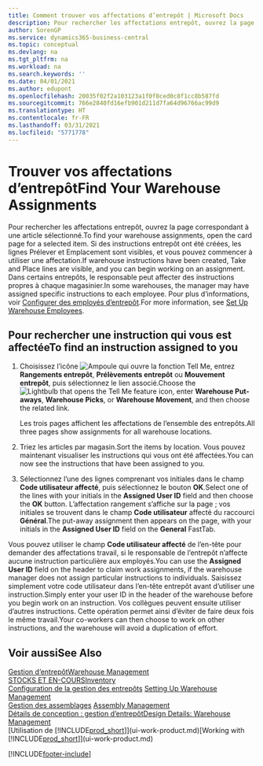 ```yaml
---
title: Comment trouver vos affectations d’entrepôt | Microsoft Docs
description: Pour rechercher les affectations entrepôt, ouvrez la page correspondant à une article sélectionné. Si des instructions entrepôt ont été créées, les lignes Prélever et Emplacement sont visibles, et vous pouvez commencer à utiliser une affectation. Dans certains entrepôts, le responsable peut affecter des instructions propres à chaque magasinier.
author: SorenGP
ms.service: dynamics365-business-central
ms.topic: conceptual
ms.devlang: na
ms.tgt_pltfrm: na
ms.workload: na
ms.search.keywords: ''
ms.date: 04/01/2021
ms.author: edupont
ms.openlocfilehash: 20035f02f2a103123a1f0f8ced0c8f1cc8b587fd
ms.sourcegitcommit: 766e2840fd16efb901d211d7fa64d96766ac99d9
ms.translationtype: HT
ms.contentlocale: fr-FR
ms.lasthandoff: 03/31/2021
ms.locfileid: "5771778"
---
```

# <a name="find-your-warehouse-assignments"></a><span data-ttu-id="60f71-105">Trouver vos affectations d’entrepôt</span><span class="sxs-lookup"><span data-stu-id="60f71-105">Find Your Warehouse Assignments</span></span>
<span data-ttu-id="60f71-106">Pour rechercher les affectations entrepôt, ouvrez la page correspondant à une article sélectionné.</span><span class="sxs-lookup"><span data-stu-id="60f71-106">To find your warehouse assignments, open the card page for a selected item.</span></span> <span data-ttu-id="60f71-107">Si des instructions entrepôt ont été créées, les lignes Prélever et Emplacement sont visibles, et vous pouvez commencer à utiliser une affectation.</span><span class="sxs-lookup"><span data-stu-id="60f71-107">If warehouse instructions have been created, Take and Place lines are visible, and you can begin working on an assignment.</span></span> <span data-ttu-id="60f71-108">Dans certains entrepôts, le responsable peut affecter des instructions propres à chaque magasinier.</span><span class="sxs-lookup"><span data-stu-id="60f71-108">In some warehouses, the manager may have assigned specific instructions to each employee.</span></span> <span data-ttu-id="60f71-109">Pour plus d’informations, voir [Configurer des employés d’entrepôt](warehouse-how-to-set-up-warehouse-employees.md).</span><span class="sxs-lookup"><span data-stu-id="60f71-109">For more information, see [Set Up Warehouse Employees](warehouse-how-to-set-up-warehouse-employees.md).</span></span>

## <a name="to-find-an-instruction-assigned-to-you"></a><span data-ttu-id="60f71-110">Pour rechercher une instruction qui vous est affectée</span><span class="sxs-lookup"><span data-stu-id="60f71-110">To find an instruction assigned to you</span></span>  
1.  <span data-ttu-id="60f71-111">Choisissez l’icône ![Ampoule qui ouvre la fonction Tell Me](media/ui-search/search_small.png "Dites-moi ce que vous voulez faire"), entrez **Rangements entrepôt**, **Prélèvements entrepôt** ou **Mouvement entrepôt**, puis sélectionnez le lien associé.</span><span class="sxs-lookup"><span data-stu-id="60f71-111">Choose the ![Lightbulb that opens the Tell Me feature](media/ui-search/search_small.png "Tell me what you want to do") icon, enter **Warehouse Put-aways**, **Warehouse Picks**, or **Warehouse Movement**, and then choose the related link.</span></span>

    <span data-ttu-id="60f71-112">Les trois pages affichent les affectations de l’ensemble des entrepôts.</span><span class="sxs-lookup"><span data-stu-id="60f71-112">All three pages show assignments for all warehouse locations.</span></span>  

2. <span data-ttu-id="60f71-113">Triez les articles par magasin.</span><span class="sxs-lookup"><span data-stu-id="60f71-113">Sort the items by location.</span></span> <span data-ttu-id="60f71-114">Vous pouvez maintenant visualiser les instructions qui vous ont été affectées.</span><span class="sxs-lookup"><span data-stu-id="60f71-114">You can now see the instructions that have been assigned to you.</span></span>  
3. <span data-ttu-id="60f71-115">Sélectionnez l’une des lignes comprenant vos initiales dans le champ **Code utilisateur affecté**, puis sélectionnez le bouton **OK**.</span><span class="sxs-lookup"><span data-stu-id="60f71-115">Select one of the lines with your initials in the **Assigned User ID** field and then choose the **OK** button.</span></span> <span data-ttu-id="60f71-116">L’affectation rangement s’affiche sur la page ; vos initiales se trouvent dans le champ **Code utilisateur** affecté du raccourci **Général**.</span><span class="sxs-lookup"><span data-stu-id="60f71-116">The put-away assignment then appears on the page, with your initials in the **Assigned User ID** field on the **General** FastTab.</span></span>  

<span data-ttu-id="60f71-117">Vous pouvez utiliser le champ **Code utilisateur affecté** de l’en-tête pour demander des affectations travail, si le responsable de l’entrepôt n’affecte aucune instruction particulière aux employés.</span><span class="sxs-lookup"><span data-stu-id="60f71-117">You can use the **Assigned User ID** field on the header to claim work assignments, if the warehouse manager does not assign particular instructions to individuals.</span></span> <span data-ttu-id="60f71-118">Saisissez simplement votre code utilisateur dans l’en-tête entrepôt avant d’utiliser une instruction.</span><span class="sxs-lookup"><span data-stu-id="60f71-118">Simply enter your user ID in the header of the warehouse before you begin work on an instruction.</span></span> <span data-ttu-id="60f71-119">Vos collègues peuvent ensuite utiliser d’autres instructions. Cette opération permet ainsi d’éviter de faire deux fois le même travail.</span><span class="sxs-lookup"><span data-stu-id="60f71-119">Your co-workers can then choose to work on other instructions, and the warehouse will avoid a duplication of effort.</span></span>  

## <a name="see-also"></a><span data-ttu-id="60f71-120">Voir aussi</span><span class="sxs-lookup"><span data-stu-id="60f71-120">See Also</span></span>  
[<span data-ttu-id="60f71-121">Gestion d’entrepôt</span><span class="sxs-lookup"><span data-stu-id="60f71-121">Warehouse Management</span></span>](warehouse-manage-warehouse.md)  
[<span data-ttu-id="60f71-122">STOCKS ET EN-COURS</span><span class="sxs-lookup"><span data-stu-id="60f71-122">Inventory</span></span>](inventory-manage-inventory.md)  
<span data-ttu-id="60f71-123">[Configuration de la gestion des entrepôts](warehouse-setup-warehouse.md)   </span><span class="sxs-lookup"><span data-stu-id="60f71-123">[Setting Up Warehouse Management](warehouse-setup-warehouse.md)   </span></span>  
<span data-ttu-id="60f71-124">[Gestion des assemblages](assembly-assemble-items.md)  </span><span class="sxs-lookup"><span data-stu-id="60f71-124">[Assembly Management](assembly-assemble-items.md)  </span></span>  
[<span data-ttu-id="60f71-125">Détails de conception : gestion d’entrepôt</span><span class="sxs-lookup"><span data-stu-id="60f71-125">Design Details: Warehouse Management</span></span>](design-details-warehouse-management.md)  
<span data-ttu-id="60f71-126">[Utilisation de [!INCLUDE[prod_short](includes/prod_short.md)]](ui-work-product.md)</span><span class="sxs-lookup"><span data-stu-id="60f71-126">[Working with [!INCLUDE[prod_short](includes/prod_short.md)]](ui-work-product.md)</span></span> 


[!INCLUDE[footer-include](includes/footer-banner.md)]